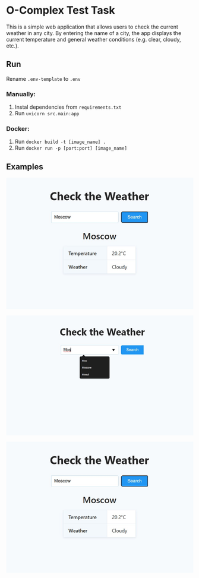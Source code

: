 # O-Complex Test Task

This is a simple web application that allows users to check the current weather in any city.
By entering the name of a city, the app displays the current temperature and general weather conditions (e.g. clear, cloudy, etc.).

## Run

Rename `.env-template` to `.env`

### Manually:

1. Instal dependencies from `requirements.txt`
2. Run `uvicorn src.main:app`

### Docker:

1. Run `docker build -t [image_name] .`
2. Run `docker run -p [port:port] [image_name]`

## Examples

![Start Page](docs/result.jpg)

![Search](docs/search.jpg)

![Result](docs/result.jpg)
